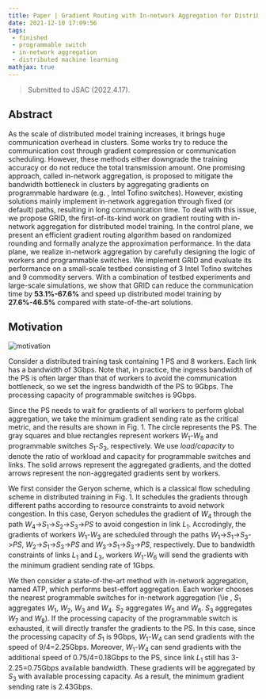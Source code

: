 ```yaml
---
title: Paper | Gradient Routing with In-network Aggregation for Distributed Model Training
date: 2021-12-10 17:09:56
tags: 
 - finished
 - programmable switch
 - in-network aggregation
 - distributed machine learning
mathjax: true
---
```


> Submitted to JSAC (2022.4.17).

## Abstract

As the scale of distributed model training increases, it brings huge communication overhead in clusters. Some works try to reduce the communication cost through gradient compression or communication scheduling. However, these methods either downgrade the training accuracy or do not reduce the total transmission amount. One promising approach, called in-network aggregation, is proposed to mitigate the bandwidth bottleneck in clusters by aggregating gradients on programmable hardware (e.g. , Intel Tofino switches). However, existing solutions mainly implement in-network aggregation through fixed (or default) paths, resulting in long communication time. To deal with this issue, we propose GRID, the first-of-its-kind work on gradient routing with in-network aggregation for distributed model training. In the control plane, we present an efficient gradient routing algorithm based on randomized rounding and formally analyze the approximation performance. In the data plane, we realize in-network aggregation by carefully designing the logic of workers and programmable switches. We implement GRID and evaluate its performance on a small-scale testbed consisting of 3 Intel Tofino switches and 9 commodity servers. With a combination of testbed experiments and large-scale simulations, we show that GRID can reduce the communication time by **53.1%-67.6%** and speed up distributed model training by **27.6%-46.5%** compared with state-of-the-art solutions.


## Motivation

![motivation](fig1.jpg)

Consider a distributed training task containing 1 PS and 8 workers. Each link has a bandwidth of 3Gbps. Note that, in practice, the ingress bandwidth of the PS is often larger than that of workers to avoid the communication bottleneck, so we set the ingress bandwidth of the PS to 9Gbps. The processing capacity of programmable switches is 9Gbps.

Since the PS needs to wait for gradients of all workers to perform global aggregation, we take the minimum gradient sending rate as the critical metric, and the results are shown in Fig. 1. The circle represents the PS. The gray squares and blue rectangles represent workers $W_1$-$W_8$ and programmable switches $S_1$-$S_3$, respectively. We use _load/capacity_ to denote the ratio of workload and capacity for programmable switches and links. The solid arrows represent the aggregated gradients, and the dotted arrows represent the non-aggregated gradients sent by workers.

We first consider the Geryon scheme, which is a classical flow scheduling scheme in distributed training in Fig. 1. It schedules the gradients through different paths according to resource constraints to avoid network congestion. In this case, Geryon schedules the gradient of $W_4$ through the path $W_4$->$S_1$->$S_2$->$S_3$->$PS$ to avoid congestion in link $L_1$. Accrodingly, the gradients of workers $W_1$-$W_3$ are scheduled through the paths $W_1$->$S_1$->$S_3$->$PS$, $W_2$->$S_1$->$S_3$->$PS$ and $W_3$->$S_1$->$S_3$->$PS$, respectively. 
Due to bandwidth constraints of links $L_1$ and $L_3$, workers $W_1$-$W_6$ will send the gradients with the minimum gradient sending rate of 1Gbps.

We then consider a state-of-the-art method with in-network aggregation, named ATP, which performs best-effort aggregation. Each worker chooses the nearest programmable switches for in-network aggregation (\ie , $S_1$ aggregates $W_1$, $W_2$, $W_3$ and $W_4$. $S_2$ aggregates $W_5$ and $W_6$. $S_3$ aggregates $W_7$ and $W_8$). If the processing capacity of the programmable switch is exhausted, it will directly transfer the gradients to the PS. In this case, since the processing capacity of $S_1$ is 9Gbps, $W_1$-$W_4$ can send gradients with the speed of 9/4=2.25Gbps. Moreover, $W_1$-$W_4$ can send gradients with the additional speed of 0.75/4=0.18Gbps to the PS, since link $L_1$ still has 3-2.25=0.75Gbps available bandwidth. These gradients will be aggregated by $S_3$ with available processing capacity. As a result, the minimum gradient sending rate is 2.43Gbps.
